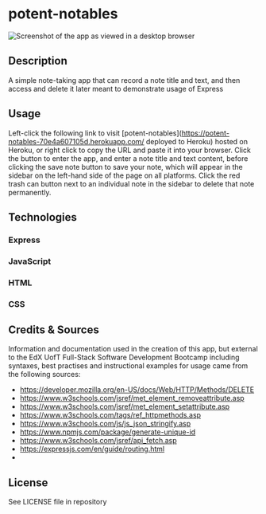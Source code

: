 # potent-notables

![Screenshot of the app as viewed in a desktop browser](assets/images/potentNotablesCap.png)

## Description

A simple note-taking app that can record a note title and text, and then access and delete it later meant to demonstrate usage of Express

## Usage 

Left-click the following link to visit 
[potent-notables](https://potent-notables-70e4a607105d.herokuapp.com/ deployed to Heroku) hosted on Heroku, or right click to copy the URL and paste it into your browser. Click the button to enter the app, and enter a note title and text content, before clicking the save note button to save your note, which will appear in the sidebar on the left-hand side of the page on all platforms. Click the red trash can button next to an individual note in the sidebar to delete that note permanently.

## Technologies

### Express
### JavaScript
### HTML
### CSS

## Credits & Sources

Information and documentation used in the creation of this app, but external to the EdX UofT Full-Stack Software Development Bootcamp including syntaxes, best practises and instructional examples for usage came from the following sources:

- https://developer.mozilla.org/en-US/docs/Web/HTTP/Methods/DELETE
- https://www.w3schools.com/jsref/met_element_removeattribute.asp
- https://www.w3schools.com/jsref/met_element_setattribute.asp
- https://www.w3schools.com/tags/ref_httpmethods.asp
- https://www.w3schools.com/js/js_json_stringify.asp
- https://www.npmjs.com/package/generate-unique-id
- https://www.w3schools.com/jsref/api_fetch.asp
- https://expressjs.com/en/guide/routing.html
- 

## License

See LICENSE file in repository